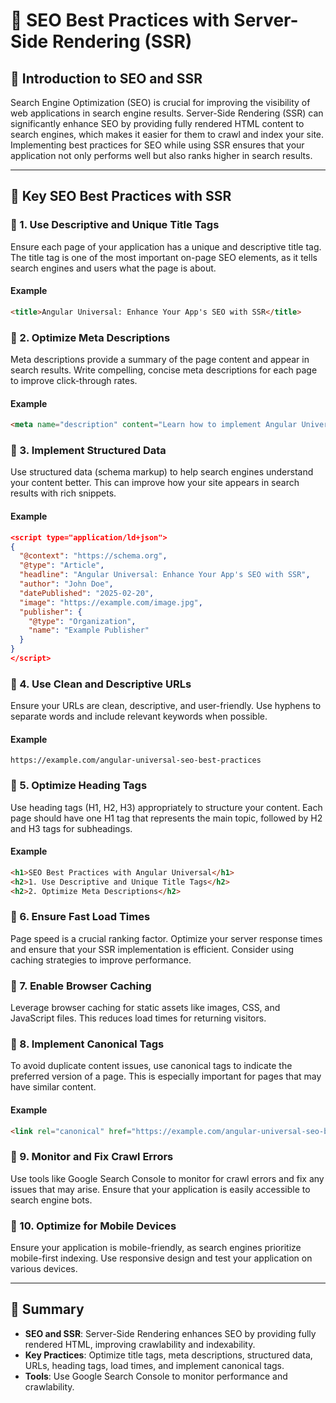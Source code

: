 # **🚀 SEO Best Practices with Server-Side Rendering (SSR)**  

## **🔹 Introduction to SEO and SSR**  
Search Engine Optimization (SEO) is crucial for improving the visibility of web applications in search engine results. Server-Side Rendering (SSR) can significantly enhance SEO by providing fully rendered HTML content to search engines, which makes it easier for them to crawl and index your site. Implementing best practices for SEO while using SSR ensures that your application not only performs well but also ranks higher in search results.

---

## **🔹 Key SEO Best Practices with SSR**  

### **📌 1. Use Descriptive and Unique Title Tags**  
Ensure each page of your application has a unique and descriptive title tag. The title tag is one of the most important on-page SEO elements, as it tells search engines and users what the page is about.

#### **Example**  
```html
<title>Angular Universal: Enhance Your App's SEO with SSR</title>
```

### **📌 2. Optimize Meta Descriptions**  
Meta descriptions provide a summary of the page content and appear in search results. Write compelling, concise meta descriptions for each page to improve click-through rates.

#### **Example**  
```html
<meta name="description" content="Learn how to implement Angular Universal for server-side rendering and enhance your application's SEO.">
```

### **📌 3. Implement Structured Data**  
Use structured data (schema markup) to help search engines understand your content better. This can improve how your site appears in search results with rich snippets.

#### **Example**  
```json
<script type="application/ld+json">
{
  "@context": "https://schema.org",
  "@type": "Article",
  "headline": "Angular Universal: Enhance Your App's SEO with SSR",
  "author": "John Doe",
  "datePublished": "2025-02-20",
  "image": "https://example.com/image.jpg",
  "publisher": {
    "@type": "Organization",
    "name": "Example Publisher"
  }
}
</script>
```

### **📌 4. Use Clean and Descriptive URLs**  
Ensure your URLs are clean, descriptive, and user-friendly. Use hyphens to separate words and include relevant keywords when possible.

#### **Example**  
```
https://example.com/angular-universal-seo-best-practices
```

### **📌 5. Optimize Heading Tags**  
Use heading tags (H1, H2, H3) appropriately to structure your content. Each page should have one H1 tag that represents the main topic, followed by H2 and H3 tags for subheadings.

#### **Example**  
```html
<h1>SEO Best Practices with Angular Universal</h1>
<h2>1. Use Descriptive and Unique Title Tags</h2>
<h2>2. Optimize Meta Descriptions</h2>
```

### **📌 6. Ensure Fast Load Times**  
Page speed is a crucial ranking factor. Optimize your server response times and ensure that your SSR implementation is efficient. Consider using caching strategies to improve performance.

### **📌 7. Enable Browser Caching**  
Leverage browser caching for static assets like images, CSS, and JavaScript files. This reduces load times for returning visitors.

### **📌 8. Implement Canonical Tags**  
To avoid duplicate content issues, use canonical tags to indicate the preferred version of a page. This is especially important for pages that may have similar content.

#### **Example**  
```html
<link rel="canonical" href="https://example.com/angular-universal-seo-best-practices">
```

### **📌 9. Monitor and Fix Crawl Errors**  
Use tools like Google Search Console to monitor for crawl errors and fix any issues that may arise. Ensure that your application is easily accessible to search engine bots.

### **📌 10. Optimize for Mobile Devices**  
Ensure your application is mobile-friendly, as search engines prioritize mobile-first indexing. Use responsive design and test your application on various devices.

---

## **🚀 Summary**  
- **SEO and SSR**: Server-Side Rendering enhances SEO by providing fully rendered HTML, improving crawlability and indexability.
- **Key Practices**: Optimize title tags, meta descriptions, structured data, URLs, heading tags, load times, and implement canonical tags.
- **Tools**: Use Google Search Console to monitor performance and crawlability.
